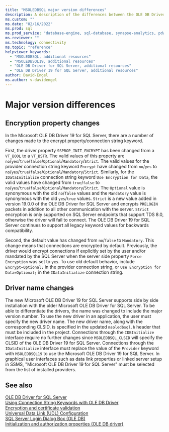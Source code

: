 ```yaml
---
title: "MSOLEDBSQL major version differences"
description: A description of the differences between the OLE DB Driver 19 for SQL Server and the OLE DB Driver for SQL Server
ms.custom: ""
ms.date: "02/16/2022"
ms.prod: sql
ms.prod_service: "database-engine, sql-database, synapse-analytics, pdw"
ms.reviewer: ""
ms.technology: connectivity
ms.topic: "reference"
helpviewer_keywords: 
  - "MSOLEDBSQL, additional resources"
  - "MSOLEDBSQL19, additional resources"
  - "OLE DB Driver for SQL Server, additional resources"
  - "OLE DB Driver 19 for SQL Server, additional resources"
author: David-Engel
ms.author: v-davidengel
---
```

# Major version differences

## Encryption property changes

In the Microsoft OLE DB Driver 19 for SQL Server, there are a number of changes made to the encrypt property/connection string keyword.

First, the driver property `SSPROP_INIT_ENCRYPT` has been changed from a `VT_BOOL` to a `VT_BSTR`. The valid values of this property are `no`/`yes`/`true`/`false`/`Optional`/`Mandatory`/`Strict`. The valid values for the provider connection string keyword `Encrypt` have changed from `no`/`yes` to `no`/`yes`/`true`/`false`/`Optional`/`Mandatory`/`Strict`. Similarly, for the `IDataInitialize` connection string keyword `Use Encryption for Data`, the valid values have changed from `true`/`false` to `no`/`yes`/`true`/`false`/`Optional`/`Mandatory`/`Strict`. The `Optional` value is synonymous with the old `no`/`false` values and the `Mandatory` value is synonymous with the old `yes`/`true` values. `Strict` is a new value added in version 19.0.0 of the OLE DB Driver for SQL Server and encrypts `PRELOGIN` packets in addition to all other communication with the server. `Strict` encryption is only supported on SQL Server endpoints that support TDS 8.0, otherwise the driver will fail to connect. The OLE DB Driver 19 for SQL Server continues to support all legacy keyword values for backwards compatibility.

Second, the default value has changed from `no`/`false` to `Mandatory`. This change means that connections are encrypted by default. Previously, the driver would encrypt connections if explicitly set by the user and/or mandated by the SQL Server when the server side property `Force Encryption` was set to `yes`. To use old default behavior, include `Encrypt=Optional;` in the provider connection string, or `Use Encryption for Data=Optional;` in the `IDataInitialize` connection string.

## Driver name changes

The new Microsoft OLE DB Driver 19 for SQL Server supports side by side installation with the older Microsoft OLE DB Driver for SQL Server. To be able to differentiate the drivers, the name was changed to include the major version number. To use the new driver in an application, the user must specify the new driver name. The new driver name, along with the corresponding CLSID, is specified in the updated `msoledbsql.h` header that must be included in the project. Connections through the `IDBInitialize` interface require no further changes since `MSOLEDBSQL_CLSID` will specify the CLSID of the OLE DB Driver 19 for SQL Server. Connections through the `IDataInitialize` interface must replace the value of the `Provider` keyword with `MSOLEDBSQL19` to use the Microsoft OLE DB Driver 19 for SQL Server. In graphical user interfaces such as data link properties or linked server setup in SSMS, "Microsoft OLE DB Driver 19 for SQL Server" must be selected from the list of installed providers.

## See also
[OLE DB Driver for SQL Server](oledb-driver-for-sql-server.md)  
[Using Connection String Keywords with OLE DB Driver](applications/using-connection-string-keywords-with-oledb-driver-for-sql-server.md)  
[Encryption and certificate validation](features/encryption-and-certificate-validation.md)  
[Universal Data Link (UDL) Configuration](help-topics/data-link-pages.md)  
[SQL Server Login Dialog Box (OLE DB)](help-topics/sql-server-login-dialog.md)  
[Initialization and authorization properties (OLE DB driver)](ole-db-data-source-objects/initialization-and-authorization-properties.md)  
  